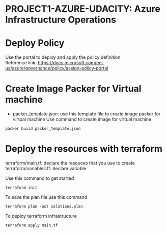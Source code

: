 # PROJECT1-AZURE-UDACITY:  Azure Infrastructure Operations

# Deploy Policy 

Use the portal to deploy and apply the policy definition   
Reference link: https://docs.microsoft.com/en-us/azure/governance/policy/assign-policy-portal

# Create Image Packer for Virtual machine
* packer_template.json: use this template file to create image packer for virtual machine
Use command to create image for virtual machine
```
packer build packer_template.json 
```
# Deploy the resources with terraform
terraform/main.tf: declare the resouces that you use to create
terraform/variables.tf: declare variable 

Use this command to get started
```
terraform init
```
To save the plan file use this command
```
terraform plan -out solutions.plan
```
To deploy terraform infrastructure
```
terraform apply main.tf
```
